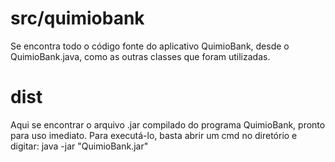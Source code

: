 # src/quimiobank
Se encontra todo o código fonte do aplicativo QuimioBank, desde o QuimioBank.java, como as outras classes que foram utilizadas.

# dist
Aqui se encontrar o arquivo .jar compilado do programa QuimioBank, pronto para uso imediato. Para executá-lo, basta abrir um cmd no diretório e digitar: java -jar "QuimioBank.jar"
